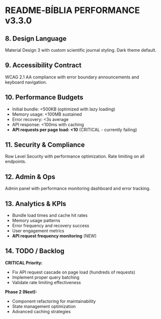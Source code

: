 
# README‑BÍBLIA PERFORMANCE v3.3.0

## 8. Design Language
Material Design 3 with custom scientific journal styling. Dark theme default.

## 9. Accessibility Contract
WCAG 2.1 AA compliance with error boundary announcements and keyboard navigation.

## 10. Performance Budgets
- Initial bundle: <500KB (optimized with lazy loading)
- Memory usage: <100MB sustained
- Error recovery: <3s average
- API response: <100ms with caching
- **API requests per page load: <10** (CRITICAL - currently failing)

## 11. Security & Compliance
Row Level Security with performance optimization. Rate limiting on all endpoints.

## 12. Admin & Ops
Admin panel with performance monitoring dashboard and error tracking.

## 13. Analytics & KPIs
- Bundle load times and cache hit rates
- Memory usage patterns
- Error frequency and recovery success
- User engagement metrics
- **API request frequency monitoring** (NEW)

## 14. TODO / Backlog
**CRITICAL Priority:**
- Fix API request cascade on page load (hundreds of requests)
- Implement proper query batching
- Validate rate limiting effectiveness

**Phase 2 (Next):**
- Component refactoring for maintainability
- State management optimization
- Advanced caching strategies
